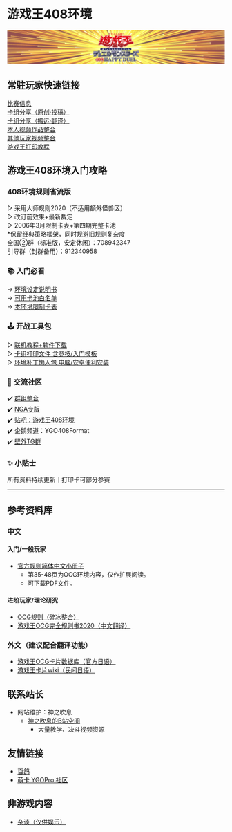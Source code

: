 # 游戏王408环境

<center>
<img src = "./index_img/B站空间背景3.jpg">
</center>

## 常驻玩家快速链接

[比赛信息](./Articles/Competitions/Competitions.html)  
[卡组分享（原创·投稿）](./Articles/Deck_Original/Original_Submit.html)   
[卡组分享（搬运·翻译）](./Articles/Deck_Transport/Deck_Transport.html)  
[本人视频作品整合](./Articles/Videos/Video_Collection.html)  
[其他玩家视频整合](./Articles/Videos/Video_Collection_Others.html)  
[游戏王打印教程](./Articles/Notices/Print.html)  

## 游戏王408环境入门攻略

### 408环境规则省流版

▷ 采用大师规则2020（不适用额外怪兽区）  
▷ 改订前效果+最新裁定  
▷ 2006年3月限制卡表+第四期完整卡池  
*保留经典策略框架，同时规避旧规则复杂度  
全国②群（标准版，安定休闲）：708942347  
引导群（封群备用）：912340958  

### 📚 入门必看

→ [环境设定说明书](./Articles/Notices/Intro.html)  
→ [可用卡池白名单](./Articles/Cardpool%20Banlist/Cardpool.html)  
→ [本环境限制卡表](./Articles/Cardpool%20Banlist/BanList.html)  

### 🕹 开战工具包

▷ [联机教程+软件下载](./Articles/Notices/Online.html)  
▷ [卡组打印文件 含竞技/入门模板](https://pan.baidu.com/s/1YLqfZ3qCuIaU5aTDeR7VRQ?pwd=1919)  
▷ [环境补丁懒人包 电脑/安卓便利安装](https://pan.baidu.com/s/14vqrqXSJfsh7dVdnW2535w?pwd=1919)

### 💬 交流社区

✔️ [群组整合](./Articles/Notices/Groups.html)  
✔️ [NGA专版](https://bbs.nga.cn/thread.php?stid=32438497)  
✔️ [贴吧：游戏王408环境](https://tieba.baidu.com/f?kw=%E6%B8%B8%E6%88%8F%E7%8E%8B408%E7%8E%AF%E5%A2%83)  
✔️ 企鹅频道：YGO408Format  
✔️ [壁外TG群](https://t.me/ygo408)  

### ✨ 小贴士

所有资料持续更新｜打印卡可部分参赛  

---

## 参考资料库

### 中文

#### 入门/一般玩家

- [官方规则简体中文小册子](https://source.windoent.com/yugioh/rulebook_2020_SC_ver7.pdf)  
  - 第35-48页为OCG环境内容，仅作扩展阅读。  
  - 可下载PDF文件。  

#### 进阶玩家/理论研究

- [OCG规则（碎冰整合）](https://ocg-rule.readthedocs.io/zh-cn/latest/index.html)  
- [游戏王OCG完全规则书2020（中文翻译）](https://ocg-rulebook.readthedocs.io/zh-cn/latest/)  

### 外文（建议配合翻译功能）

- [游戏王OCG卡片数据库（官方日语）](https://www.db.yugioh-card.com/yugiohdb/?request_locale=ja)  
- [游戏王卡片wiki（民间日语）](https://yugioh-wiki.net/)  

## 联系站长

- 网站维护：神之吹息  
  - [神之吹息的B站空间](https://space.bilibili.com/839586)  
    - 大量教学、决斗视频资源  

## 友情链接

- [百鸽](https://ygocdb.com/)  
- [萌卡 YGOPro 社区](https://ygobbs2.com/)  

## 非游戏内容

- [杂谈（仅供娱乐）](./Articles/Tittle-Tattle/Tittle-Tattle.html)  